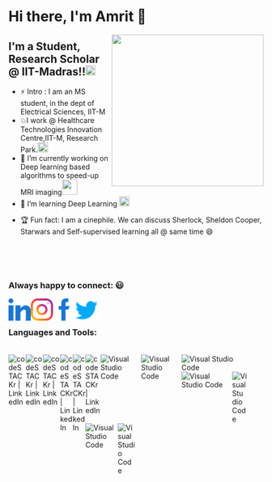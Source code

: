 # Hi there, I'm Amrit  👋

<img src="https://user-images.githubusercontent.com/45626998/124499381-855d6980-dddb-11eb-9ac2-246630748442.gif" width="300" height="300" align ="right" />

## I'm a Student, Research Scholar @ IIT-Madras!!<img src="https://icons.iconarchive.com/icons/google/noto-emoji-people-profession/1024/10206-man-student-icon.png" width="20" height="20" />

- ⚡ Intro : I am an MS student, in the dept of Electrical Sciences, IIT-M 
- 💥I work @ Healthcare Technologies Innovation Centre,IIT-M, Research Park.<img src="https://upload.wikimedia.org/wikipedia/te/thumb/6/69/IIT_Madras_Logo.svg/1200px-IIT_Madras_Logo.svg.png" width="20" height="20" /> 
- 🔭 I’m currently working on Deep learning based algorithms to speed-up MRI imaging<img src="https://cdn.iconscout.com/icon/premium/png-512-thumb/mri-13-1127700.png" width="30" height="30" />
- 🌱 I’m learning Deep Learning <img src="https://cdn.iconscout.com/icon/premium/png-256-thumb/deep-learning-1524275-1290822.png" width="20" height="20" />
<!-- - 👯 I’m looking to collaborate on medical i -->
<!-- - 🤔 I’m looking for help with ... -->
<!-- - 💬 Ask me about ... -->
<!-- - 📫 How to reach me: ... -->
<!-- - 😄 Pronouns: ... -->
- 🏆 Fun fact: I am a cinephile. We can discuss Sherlock, Sheldon Cooper, Starwars and Self-supervised learning all @ same time 😄
 

<!-- ![giphy](https://user-images.githubusercontent.com/45626998/124499381-855d6980-dddb-11eb-9ac2-246630748442.gif) -->
<!-- <img src="https://user-images.githubusercontent.com/45626998/124499381-855d6980-dddb-11eb-9ac2-246630748442.gif" width="400" height="400" align ="right" /> -->



<!-- ### Spotify Playing 🎧

[<img src="https://now-playing-codestackr.vercel.app/api/spotify-playing" alt="codeSTACKr Spotify Playing" width="350" />](https://open.spotify.com/user/sortttlhfcsn7wspcv1u956gk) -->

<br>
<br>
<br>

### Always happy to connect: :smiley:
[<img align="left" alt="codeSTACKr | LinkedIn" width="44px" src="images/linkedin.svg" />][linkedin]
[<img align="left" alt="codeSTACKr | LinkedIn" width="44px" src="images/instagram.svg" />][instagram]
[<img align="left" alt="codeSTACKr | LinkedIn" width="44px" src="images/facebook.svg" />][facebook]
[<img align="left" alt="codeSTACKr | LinkedIn" width="44px" src="images/twitter.svg" />][twitter]




<br />
<br />

### Languages and Tools:
<br />

<img align="left" alt="codeSTACKr | LinkedIn" width="34px" src="https://cdn.jsdelivr.net/gh/devicons/devicon/icons/vscode/vscode-original.svg" />

<img align="left" alt="codeSTACKr | LinkedIn" width="34px" src="https://cdn.jsdelivr.net/gh/devicons/devicon/icons/jupyter/jupyter-original.svg" />

<img align="left" alt="codeSTACKr | LinkedIn" width="34px" src="https://cdn.jsdelivr.net/gh/devicons/devicon/icons/python/python-original.svg" />

<img align="left" alt="codeSTACKr | LinkedIn" width="25px" src="https://upload.wikimedia.org/wikipedia/commons/1/10/PyTorch_logo_icon.svg" />

<img align="left" alt="codeSTACKr | LinkedIn" width="25px" src="https://www.slicer.org/wiki/Slicer3:Slicer3Brand#/media/File:3DSlicerLogo-V-Color-201x204.png" />

<img align="left" alt="codeSTACKr | LinkedIn" width="30px" src="https://cdn.jsdelivr.net/gh/devicons/devicon/icons/matlab/matlab-original.svg" />

<img align="left" alt="Visual Studio Code" width="80x" src="https://upload.wikimedia.org/wikipedia/commons/1/1a/NumPy_logo.svg" />

<img align="left" alt="Visual Studio Code" width="80x" src="https://nlaongtup.github.io/post/scipy-lammps/featured.png" />

<img align="left" alt="Visual Studio Code" width="130x" src="https://matplotlib.org/_static/logo2_compressed.svg" />

<img align="left" alt="Visual Studio Code" width="100x" src="https://upload.wikimedia.org/wikipedia/commons/thumb/e/ed/Pandas_logo.svg/2560px-Pandas_logo.svg.png" />

<img align="left" alt="Visual Studio Code" width="30x" src="https://upload.wikimedia.org/wikipedia/commons/1/18/ISO_C%2B%2B_Logo.svg" />

<img align="left" alt="Visual Studio Code" width="64x" src="https://upload.wikimedia.org/wikipedia/commons/0/05/Scikit_learn_logo_small.svg" />

<img align="left" alt="Visual Studio Code" width="34x" src="https://cdn.jsdelivr.net/gh/devicons/devicon/icons/github/github-original.svg" />




</details>


[linkedin]: https://www.linkedin.com/in/amritkumarjethi/
[instagram]: https://www.instagram.com/am_ra8/
[facebook]: https://www.facebook.com/amrit.kumar.1044186/
[twitter]: https://twitter.com/amritkumar9595
